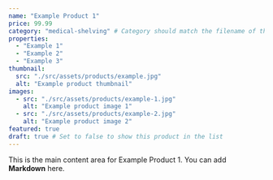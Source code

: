 ```yaml
---
name: "Example Product 1"
price: 99.99
category: "medical-shelving" # Category should match the filename of the category file without the .md extension
properties:
  - "Example 1"
  - "Example 2"
  - "Example 3"
thumbnail: 
  src: "./src/assets/products/example.jpg"
  alt: "Example product thumbnail"
images:
  - src: "./src/assets/products/example-1.jpg"
    alt: "Example product image 1"
  - src: "./src/assets/products/example-2.jpg"
    alt: "Example product image 2"
featured: true
draft: true # Set to false to show this product in the list
---
```


This is the main content area for Example Product 1. You can add **Markdown** here.
